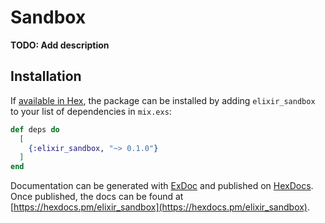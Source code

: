 # Sandbox

**TODO: Add description**

## Installation

If [available in Hex](https://hex.pm/docs/publish), the package can be installed
by adding `elixir_sandbox` to your list of dependencies in `mix.exs`:

```elixir
def deps do
  [
    {:elixir_sandbox, "~> 0.1.0"}
  ]
end
```

Documentation can be generated with [ExDoc](https://github.com/elixir-lang/ex_doc)
and published on [HexDocs](https://hexdocs.pm). Once published, the docs can
be found at [https://hexdocs.pm/elixir_sandbox](https://hexdocs.pm/elixir_sandbox).

